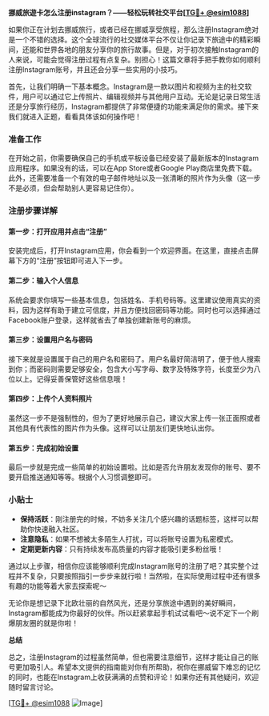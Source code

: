 **挪威旅遊卡怎么注册instagram？——轻松玩转社交平台[[TG💪+ @esim1088](https://t.me/s/esim1088)]**

如果你正在计划去挪威旅行，或者已经在挪威享受旅程，那么注册Instagram绝对是一个不错的选择。这个全球流行的社交媒体平台不仅让你记录下旅途中的精彩瞬间，还能和世界各地的朋友分享你的旅行故事。但是，对于初次接触Instagram的人来说，可能会觉得注册过程有点复杂。别担心！这篇文章将手把手教你如何顺利注册Instagram账号，并且还会分享一些实用的小技巧。

首先，让我们明确一下基本概念。Instagram是一款以图片和视频为主的社交软件，用户可以通过它上传照片、编辑视频并与其他用户互动。无论是记录日常生活还是分享旅行经历，Instagram都提供了非常便捷的功能来满足你的需求。接下来我们就进入正题，看看具体该如何操作吧！

### 准备工作

在开始之前，你需要确保自己的手机或平板设备已经安装了最新版本的Instagram应用程序。如果没有的话，可以在App Store或者Google Play商店里免费下载。此外，还需要准备一个有效的电子邮件地址以及一张清晰的照片作为头像（这一步不是必须，但会帮助别人更容易记住你）。

### 注册步骤详解

#### 第一步：打开应用并点击“注册”

安装完成后，打开Instagram应用，你会看到一个欢迎界面。在这里，直接点击屏幕下方的“注册”按钮即可进入下一步。

#### 第二步：输入个人信息

系统会要求你填写一些基本信息，包括姓名、手机号码等。这里建议使用真实的资料，因为这样有助于建立可信度，并且方便找回密码等功能。同时也可以选择通过Facebook账户登录，这样就省去了单独创建新账号的麻烦。

#### 第三步：设置用户名与密码

接下来就是设置属于自己的用户名和密码了。用户名最好简洁明了，便于他人搜索到你；而密码则需要足够安全，包含大小写字母、数字及特殊字符，长度至少为八位以上。记得妥善保管好这些信息哦！

#### 第四步：上传个人资料照片

虽然这一步不是强制性的，但为了更好地展示自己，建议大家上传一张正面照或者其他具有代表性的图片作为头像。这样可以让朋友们更快地认出你。

#### 第五步：完成初始设置

最后一步就是完成一些简单的初始设置啦。比如是否允许朋友发现你的账号、要不要开启推送通知等等。根据个人习惯调整即可。

### 小贴士

- **保持活跃**：刚注册完的时候，不妨多关注几个感兴趣的话题标签，这样可以帮助你快速融入社区。
- **注意隐私**：如果不想被太多陌生人打扰，可以将账号设置为私密模式。
- **定期更新内容**：只有持续发布高质量的内容才能吸引更多粉丝哦！

通过以上步骤，相信你应该能够顺利完成Instagram账号的注册了吧？其实整个过程并不复杂，只要按照指引一步步来就行啦！当然啦，在实际使用过程中还有很多有趣的功能等着大家去探索呢～

无论你是想记录下北欧壮丽的自然风光，还是分享旅途中遇到的美好瞬间，Instagram都能成为你最好的伙伴。所以赶紧拿起手机试试看吧～说不定下一个刷爆朋友圈的就是你啦！

**总结**

总之，注册Instagram的过程虽然简单，但也需要注意细节，这样才能让自己的账号更加吸引人。希望本文提供的指南能对你有所帮助，祝你在挪威留下难忘的记忆的同时，也能在Instagram上收获满满的点赞和评论！如果你还有其他疑问，欢迎随时留言讨论。

[[TG💪+ @esim1088](https://t.me/s/esim1088) ![Image](https://i.postimg.cc/4NQfJmqS/Snipaste-2025-05-13-00-14-12.png)]